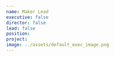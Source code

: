 ```yaml
---
name: Maker Lead
executive: false
director: false
lead: false
position:  
project:  
image: ../assets/default_exec_image.png
---
```

